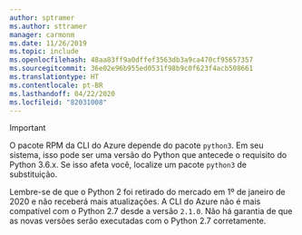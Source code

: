 ```yaml
---
author: sptramer
ms.author: sttramer
manager: carmonm
ms.date: 11/26/2019
ms.topic: include
ms.openlocfilehash: 48aa83ff9a0dffef3563db3a9ca470cf95657357
ms.sourcegitcommit: 36e02e96b955ed0531f98b9c0f623f4acb508661
ms.translationtype: HT
ms.contentlocale: pt-BR
ms.lasthandoff: 04/22/2020
ms.locfileid: "82031008"
---
```

> [!IMPORTANT]
>
> O pacote RPM da CLI do Azure depende do pacote `python3`. Em seu sistema, isso pode ser uma versão do Python que antecede o requisito do Python 3.6.x. Se isso afeta você, localize um pacote `python3` de substituição.
>
> Lembre-se de que o Python 2 foi retirado do mercado em 1º de janeiro de 2020 e não receberá mais atualizações. A CLI do Azure não é mais compatível com o Python 2.7 desde a versão `2.1.0`. Não há garantia de que as novas versões serão executadas com o Python 2.7 corretamente.
